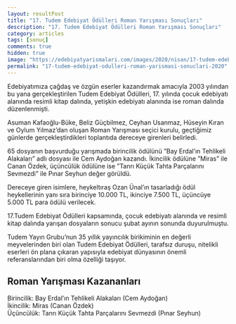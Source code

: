 ```yaml
---
layout: resultPost
title: "17. Tudem Edebiyat Ödülleri Roman Yarışması Sonuçları"
description: "17. Tudem Edebiyat Ödülleri Roman Yarışması Sonuçları"
category: articles
tags: [sonuç]
comments: true
hidden: true
image: "https://edebiyatyarismalari.com/images/2020/nisan/17-tudem-edebiyat-odulleri-roman-yarismasi-sonuclari.jpg"
permalink: "17-tudem-edebiyat-odulleri-roman-yarismasi-sonuclari-2020"
---
```


Edebiyatımıza çağdaş ve özgün eserler kazandırmak amacıyla 2003 yılından bu yana gerçekleştirilen Tudem Edebiyat Ödülleri, 17. yılında çocuk edebiyatı alanında resimli kitap dalında, yetişkin edebiyatı alanında ise roman dalında düzenlenmişti.  

Asuman Kafaoğlu-Büke, Beliz Güçbilmez, Ceyhan Usanmaz, Hüseyin Kıran ve Oylum Yılmaz’dan oluşan Roman Yarışması seçici kurulu, geçtiğimiz günlerde gerçekleştirdikleri toplantıda dereceye girenleri belirledi.  

65 dosyanın başvurduğu yarışmada birincilik ödülünü ”Bay Erdal’ın Tehlikeli Alakaları” adlı dosyası ile Cem Aydoğan kazandı. İkincilik ödülüne ”Miras” ile Canan Özdek, üçüncülük ödülüne ise ”Tanrı Küçük Tahta Parçalarını Sevmezdi” ile Pınar Seyhun değer görüldü.  

Dereceye giren isimlere, heykeltıraş Ozan Ünal’ın tasarladığı ödül heykellerinin yanı sıra birinciye 10.000 TL, ikinciye 7.500 TL, üçüncüye 5.000 TL para ödülü verilecek.  

17.Tudem Edebiyat Ödülleri kapsamında, çocuk edebiyatı alanında ve resimli kitap dalında yarışan dosyaların sonucu şubat ayının sonunda duyurulmuştu.  

Tudem Yayın Grubu’nun 35 yıllık yayıncılık birikiminin en değerli meyvelerinden biri olan Tudem Edebiyat Ödülleri, tarafsız duruşu, nitelikli eserleri ön plana çıkaran yapısıyla edebiyat dünyasının önemli referanslarından biri olma özelliği taşıyor.  

## Roman Yarışması Kazananları
Birincilik: Bay Erdal’ın Tehlikeli Alakaları (Cem Aydoğan)  
İkincilik: Miras (Canan Özdek)  
Üçüncülük: Tanrı Küçük Tahta Parçalarını Sevmezdi (Pınar Seyhun)  